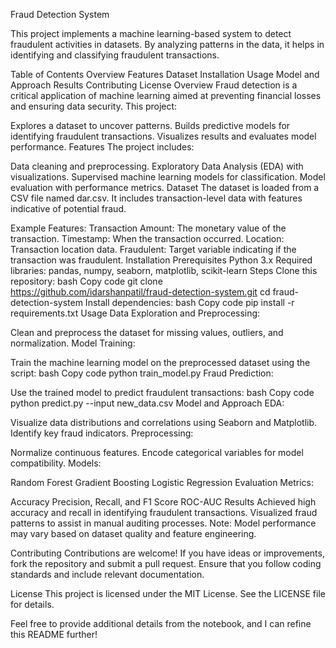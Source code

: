 Fraud Detection System

This project implements a machine learning-based system to detect fraudulent activities in datasets. By analyzing patterns in the data, it helps in identifying and classifying fraudulent transactions.

Table of Contents
Overview
Features
Dataset
Installation
Usage
Model and Approach
Results
Contributing
License
Overview
Fraud detection is a critical application of machine learning aimed at preventing financial losses and ensuring data security. This project:

Explores a dataset to uncover patterns.
Builds predictive models for identifying fraudulent transactions.
Visualizes results and evaluates model performance.
Features
The project includes:

Data cleaning and preprocessing.
Exploratory Data Analysis (EDA) with visualizations.
Supervised machine learning models for classification.
Model evaluation with performance metrics.
Dataset
The dataset is loaded from a CSV file named dar.csv. It includes transaction-level data with features indicative of potential fraud.

Example Features:
Transaction Amount: The monetary value of the transaction.
Timestamp: When the transaction occurred.
Location: Transaction location data.
Fraudulent: Target variable indicating if the transaction was fraudulent.
Installation
Prerequisites
Python 3.x
Required libraries: pandas, numpy, seaborn, matplotlib, scikit-learn
Steps
Clone this repository:
bash
Copy code
git clone https://github.com/idarshanpatil/fraud-detection-system.git
cd fraud-detection-system
Install dependencies:
bash
Copy code
pip install -r requirements.txt
Usage
Data Exploration and Preprocessing:

Clean and preprocess the dataset for missing values, outliers, and normalization.
Model Training:

Train the machine learning model on the preprocessed dataset using the script:
bash
Copy code
python train_model.py
Fraud Prediction:

Use the trained model to predict fraudulent transactions:
bash
Copy code
python predict.py --input new_data.csv
Model and Approach
EDA:

Visualize data distributions and correlations using Seaborn and Matplotlib.
Identify key fraud indicators.
Preprocessing:

Normalize continuous features.
Encode categorical variables for model compatibility.
Models:

Random Forest
Gradient Boosting
Logistic Regression
Evaluation Metrics:

Accuracy
Precision, Recall, and F1 Score
ROC-AUC
Results
Achieved high accuracy and recall in identifying fraudulent transactions.
Visualized fraud patterns to assist in manual auditing processes.
Note: Model performance may vary based on dataset quality and feature engineering.

Contributing
Contributions are welcome! If you have ideas or improvements, fork the repository and submit a pull request. Ensure that you follow coding standards and include relevant documentation.

License
This project is licensed under the MIT License. See the LICENSE file for details.

Feel free to provide additional details from the notebook, and I can refine this README further! ​
